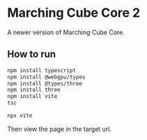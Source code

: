 # Marching Cube Core 2

A newer version of Marching Cube Core.

## How to run

```bash
npm install typescript
npm install @webgpu/types
npm install @types/three
npm install three
npm install vite
tsc

npx vite
```

Then view the page in the target url.
